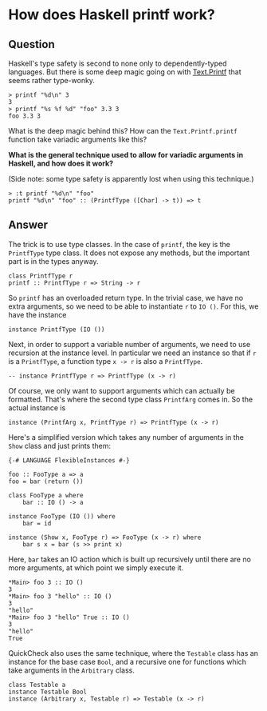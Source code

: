 
# How does Haskell printf work?

## Question
        
Haskell's type safety is second to none only to dependently-typed languages. But there is some deep magic going on with [Text.Printf](http://hackage.haskell.org/packages/archive/base/latest/doc/html/Text-Printf.html) that seems rather type-wonky.

    > printf "%d\n" 3
    3
    > printf "%s %f %d" "foo" 3.3 3
    foo 3.3 3
    

What is the deep magic behind this? How can the `Text.Printf.printf` function take variadic arguments like this?

**What is the general technique used to allow for variadic arguments in Haskell, and how does it work?**

(Side note: some type safety is apparently lost when using this technique.)

    > :t printf "%d\n" "foo"
    printf "%d\n" "foo" :: (PrintfType ([Char] -> t)) => t

## Answer
        
The trick is to use type classes. In the case of `printf`, the key is the `PrintfType` type class. It does not expose any methods, but the important part is in the types anyway.

    class PrintfType r
    printf :: PrintfType r => String -> r
    

So `printf` has an overloaded return type. In the trivial case, we have no extra arguments, so we need to be able to instantiate `r` to `IO ()`. For this, we have the instance

    instance PrintfType (IO ())
    

Next, in order to support a variable number of arguments, we need to use recursion at the instance level. In particular we need an instance so that if `r` is a `PrintfType`, a function type `x -> r` is also a `PrintfType`.

    -- instance PrintfType r => PrintfType (x -> r)
    

Of course, we only want to support arguments which can actually be formatted. That's where the second type class `PrintfArg` comes in. So the actual instance is

    instance (PrintfArg x, PrintfType r) => PrintfType (x -> r)
    

Here's a simplified version which takes any number of arguments in the `Show` class and just prints them:

    {-# LANGUAGE FlexibleInstances #-}
    
    foo :: FooType a => a
    foo = bar (return ())
    
    class FooType a where
        bar :: IO () -> a
    
    instance FooType (IO ()) where
        bar = id
    
    instance (Show x, FooType r) => FooType (x -> r) where
        bar s x = bar (s >> print x)
    

Here, `bar` takes an IO action which is built up recursively until there are no more arguments, at which point we simply execute it.

    *Main> foo 3 :: IO ()
    3
    *Main> foo 3 "hello" :: IO ()
    3
    "hello"
    *Main> foo 3 "hello" True :: IO ()
    3
    "hello"
    True
    

QuickCheck also uses the same technique, where the `Testable` class has an instance for the base case `Bool`, and a recursive one for functions which take arguments in the `Arbitrary` class.

    class Testable a
    instance Testable Bool
    instance (Arbitrary x, Testable r) => Testable (x -> r)
